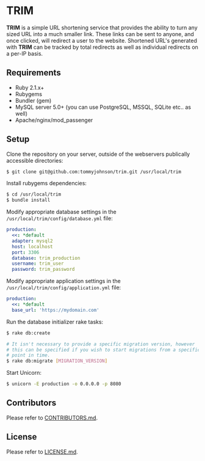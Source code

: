 # TRIM

**TRIM** is a simple URL shortening service that provides the ability to turn any sized URL into a much smaller link.
These links can be sent to anyone, and once clicked, will redirect a user to the website. Shortened URL's generated
with **TRIM** can be tracked by total redirects as well as individual redirects on a per-IP basis.

 ## Requirements
 - Ruby 2.1.x+
 - Rubygems
 - Bundler (gem)
 - MySQL server 5.0+ (you can use PostgreSQL, MSSQL, SQLite etc.. as well)
 - Apache/nginx/mod_passenger

## Setup
Clone the repository on your server, outside of the webservers publically accessible directories:
```sh
$ git clone git@github.com:tommyjohnson/trim.git /usr/local/trim
```

Install rubygems dependencies:
```sh
$ cd /usr/local/trim
$ bundle install
```

Modify appropriate database settings in the `/usr/local/trim/config/database.yml` file:
```yaml
production:
  <<: *default
  adapter: mysql2
  host: localhost
  port: 3306
  database: trim_production
  username: trim_user
  password: trim_password
```

Modify appropriate application settings in the `/usr/local/trim/config/application.yml` file:
```yaml
production:
  <<: *default
  base_url: 'https://mydomain.com'
```

Run the database initializer rake tasks:
```sh
$ rake db:create

# It isn't necessary to provide a specific migration version, however
# this can be specified if you wish to start migrations from a specific
# point in time.
$ rake db:migrate [MIGRATION_VERSION]
```

Start Unicorn:
```sh
$ unicorn -E production -o 0.0.0.0 -p 8080
```

## Contributors
Please refer to [CONTRIBUTORS.md](https://github.com/tommyjohnson/trim/blob/master/CONTRIBUTORS.md).

## License
Please refer to [LICENSE.md](https://github.com/tommyjohnson/trim/blob/master/LICENSE.md).
